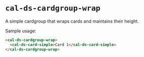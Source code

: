 # `cal-ds-cardgroup-wrap`

A simple cardgroup that wraps cards and maintains their height.

Sample usage:

```html
<cal-ds-cardgroup-wrap>
  <cal-ds-card-simple>Card 1</cal-ds-card-simple>
</cal-ds-cardgroup-wrap>
```
